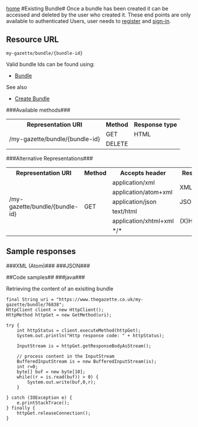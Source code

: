 [home](../home.md)
#Existing Bundle#
Once a bundle has been created it can be accessed and deleted by the user who created it.
These end points are only available to authenticated Users, user needs  to [register](../authentication/registration.md) and [sign-in](../authentication/sign-in.md).

## Resource URL ##
`my-gazette/bundle/{bundle-id}`

Valid bundle Ids can be found using:

- [Bundle]()


See also

- [Create Bundle](create-bundle.md)

###Available methods###

<table>
<tr>
	<th>Representation URI</th>
	<th>Method</th>
	<th>Response type</th>
</tr>
<tr>
	<td rowspan=2>/my-gazette/bundle/{bundle-id}</td>
	<td>GET</td>
	<td>HTML</td>
</tr>
<tr>
	<td>DELETE</td>
	<td></td>
</tr>
</table>


###Alternative Representations###
<table>
<tr>
	<th>Representation URI</th>
	<th>Method</th>
	<th>Accepts header</th>
<th>Response type</th>
</tr>
<tr>
	<td rowspan=7>/my-gazette/bundle/{bundle-id}</td>
	<td rowspan=6>GET</td>
	<td>application/xml</td>
	<td rowspan=2>XML (Atom)</td>
</tr>
<tr>
<td>application/atom+xml</td>
</tr>
<tr>
<td>application/json</td>
<td>JSON</td>
</tr>
<tr>
<td>text/html</td>
<td rowspan=3>(X)HTML5+RDFa</td>
</tr>
<tr>
<td>application/xhtml+xml</td>
</tr>
<tr>
<td>*/*</td>
</tr>
</table>

## Sample responses ##
###XML (Atom)###
###JSON###



##Code samples##
###java###

Retrieving the content of an exisiting bundle

	final String uri = "https://www.thegazette.co.uk/my-gazette/bundle/76838";
	HttpClient client = new HttpClient();
	HttpMethod httpGet = new GetMethod(uri);
	
	try {
	    int httpStatus = client.executeMethod(httpGet);
	    System.out.println("Http response code: " + httpStatus);
	    
	    InputStream is = httpGet.getResponseBodyAsStream();
		
		// process content in the InputStream
		BufferedInputStream is = new BufferedInputStream(is);
	    int r=0;
	    byte[] buf = new byte[10];
	    while((r = is.read(buf)) > 0) {
	        System.out.write(buf,0,r);
	    }
	    
	} catch (IOException e) {
	    e.printStackTrace();
	} finally {
	    httpGet.releaseConnection();
	}
	